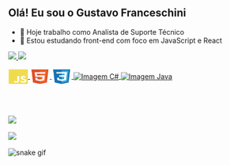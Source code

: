 ## Olá! Eu sou o Gustavo Franceschini
- 🔭 Hoje trabalho como Analista de Suporte Técnico
- 🌱 Estou estudando front-end com foco em JavaScript e React

<div>
  <a href="https://beacons.ai/gustavofranceschini">
  <img heigth="180em" src="https://github-readme-stats.vercel.app/api?username=gustavofranceschini&count_private=true&show_icons=true&theme=merko"/>
  <img heigth="180em" src="https://github-readme-stats.vercel.app/api/top-langs/?username=gustavofranceschini&layout=compact"/>
</div>
  
  <div style="display: inline_block"><br>
  <img align="center" alt="Imagem JavaScript" height="30" width="40" src="https://raw.githubusercontent.com/devicons/devicon/master/icons/javascript/javascript-plain.svg">
  <img align="center" alt="Imagem HTML" height="30" width="40" src="https://raw.githubusercontent.com/devicons/devicon/master/icons/html5/html5-original.svg">
  <img align="center" alt="Imagem CSS" height="30" width="40" src="https://raw.githubusercontent.com/devicons/devicon/master/icons/css3/css3-original.svg">
  <img align="center" alt="Imagem C#" height="30" width="40" src="https://cdn.jsdelivr.net/gh/devicons/devicon/icons/csharp/csharp-original.svg">
  <img align="center" alt="Imagem Java" height="30" width="40" src="https://cdn.jsdelivr.net/gh/devicons/devicon/icons/java/java-original.svg">      
</div>
  
  <div style="padding-top: 50px">
       
  <a href="https://instagram.com/guhfranceschini" target="_blank"><img src="https://img.shields.io/badge/-Instagram-%23E4405F?style=for-the-badge&logo=instagram&logoColor=white" target="_blank"></a>
 
  <a href="https://www.linkedin.com/in/rafaella-ballerini-45875016a" target="_blank"><img src="https://img.shields.io/badge/-LinkedIn-%230077B5?style=for-the-badge&logo=linkedin&logoColor=white" target="_blank"></a>
  <div/>
    
![snake gif](https://github.com/gustavofranceschini/gustavofranceschini/blob/output/github-contribution-grid-snake.svg)
